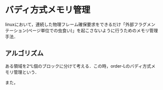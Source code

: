 # バディ方式メモリ管理

linuxにおいて，連続した物理フレーム確保要求をできるだけ「外部フラグメンテーション(ページ単位での虫食い)」を起こさないように行うためのメモリ管理手法．

## アルゴリズム
ある領域を2^L個のブロックに分けて考える．この時，order-Lのバディ方式メモリ管理という．

また，
